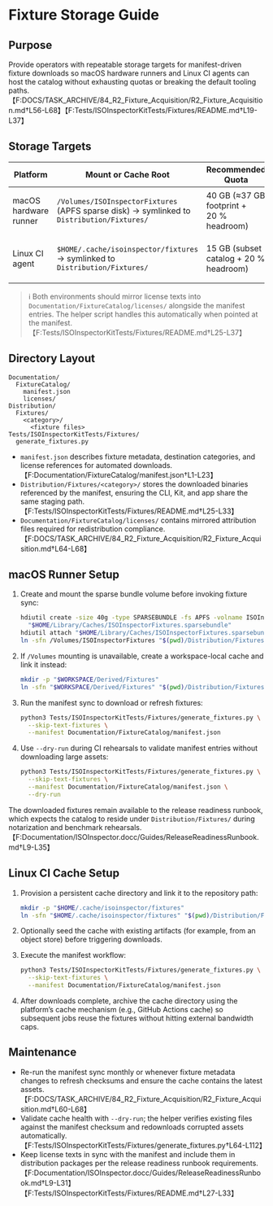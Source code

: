 # Fixture Storage Guide

## Purpose

Provide operators with repeatable storage targets for manifest-driven fixture downloads so macOS hardware runners and Linux CI agents can host the catalog without exhausting quotas or breaking the default tooling paths.【F:DOCS/TASK_ARCHIVE/84_R2_Fixture_Acquisition/R2_Fixture_Acquisition.md†L56-L68】【F:Tests/ISOInspectorKitTests/Fixtures/README.md†L19-L37】

## Storage Targets

| Platform | Mount or Cache Root | Recommended Quota | Notes |
| --- | --- | --- | --- |
| macOS hardware runner | `/Volumes/ISOInspectorFixtures` (APFS sparse disk) → symlinked to `Distribution/Fixtures/` | 40 GB (≈37 GB footprint + 20 % headroom) | Mount a writable sparse bundle before the download step. Fallback to `$WORKSPACE/Derived/Fixtures` if `/Volumes` is restricted.【F:DOCS/TASK_ARCHIVE/84_R2_Fixture_Acquisition/R2_Fixture_Acquisition.md†L64-L68】 |
| Linux CI agent | `$HOME/.cache/isoinspector/fixtures` → symlinked to `Distribution/Fixtures/` | 15 GB (subset catalog + 20 % headroom) | Persist the cache between workflow runs (for example, GitHub Actions cache or dedicated volume) to avoid re-downloading large media.【F:DOCS/TASK_ARCHIVE/84_R2_Fixture_Acquisition/R2_Fixture_Acquisition.md†L64-L68】 |

> ℹ️ Both environments should mirror license texts into `Documentation/FixtureCatalog/licenses/` alongside the manifest entries. The helper script handles this automatically when pointed at the manifest.【F:Tests/ISOInspectorKitTests/Fixtures/README.md†L25-L37】

## Directory Layout

```text
Documentation/
  FixtureCatalog/
    manifest.json
    licenses/
Distribution/
  Fixtures/
    <category>/
      <fixture files>
Tests/ISOInspectorKitTests/Fixtures/
  generate_fixtures.py
```

- `manifest.json` describes fixture metadata, destination categories, and license references for automated downloads.【F:Documentation/FixtureCatalog/manifest.json†L1-L23】
- `Distribution/Fixtures/<category>/` stores the downloaded binaries referenced by the manifest, ensuring the CLI, Kit, and app share the same staging path.【F:Tests/ISOInspectorKitTests/Fixtures/README.md†L25-L33】
- `Documentation/FixtureCatalog/licenses/` contains mirrored attribution files required for redistribution compliance.【F:DOCS/TASK_ARCHIVE/84_R2_Fixture_Acquisition/R2_Fixture_Acquisition.md†L64-L68】

## macOS Runner Setup

1. Create and mount the sparse bundle volume before invoking fixture sync:

    ```bash
    hdiutil create -size 40g -type SPARSEBUNDLE -fs APFS -volname ISOInspectorFixtures \
      "$HOME/Library/Caches/ISOInspectorFixtures.sparsebundle"
    hdiutil attach "$HOME/Library/Caches/ISOInspectorFixtures.sparsebundle"
    ln -sfn /Volumes/ISOInspectorFixtures "$(pwd)/Distribution/Fixtures"
    ```

1. If `/Volumes` mounting is unavailable, create a workspace-local cache and link it instead:

    ```bash
    mkdir -p "$WORKSPACE/Derived/Fixtures"
    ln -sfn "$WORKSPACE/Derived/Fixtures" "$(pwd)/Distribution/Fixtures"
    ```

1. Run the manifest sync to download or refresh fixtures:

    ```bash
    python3 Tests/ISOInspectorKitTests/Fixtures/generate_fixtures.py \
      --skip-text-fixtures \
      --manifest Documentation/FixtureCatalog/manifest.json
    ```

1. Use `--dry-run` during CI rehearsals to validate manifest entries without downloading large assets:

    ```bash
    python3 Tests/ISOInspectorKitTests/Fixtures/generate_fixtures.py \
      --skip-text-fixtures \
      --manifest Documentation/FixtureCatalog/manifest.json \
      --dry-run
    ```

The downloaded fixtures remain available to the release readiness runbook, which expects the catalog to reside under `Distribution/Fixtures/` during notarization and benchmark rehearsals.【F:Documentation/ISOInspector.docc/Guides/ReleaseReadinessRunbook.md†L9-L35】

## Linux CI Cache Setup

1. Provision a persistent cache directory and link it to the repository path:

    ```bash
    mkdir -p "$HOME/.cache/isoinspector/fixtures"
    ln -sfn "$HOME/.cache/isoinspector/fixtures" "$(pwd)/Distribution/Fixtures"
    ```

1. Optionally seed the cache with existing artifacts (for example, from an object store) before triggering downloads.

1. Execute the manifest workflow:

    ```bash
    python3 Tests/ISOInspectorKitTests/Fixtures/generate_fixtures.py \
      --skip-text-fixtures \
      --manifest Documentation/FixtureCatalog/manifest.json
    ```

1. After downloads complete, archive the cache directory using the platform’s cache mechanism (e.g., GitHub Actions cache) so subsequent jobs reuse the fixtures without hitting external bandwidth caps.

## Maintenance

- Re-run the manifest sync monthly or whenever fixture metadata changes to refresh checksums and ensure the cache contains the latest assets.【F:DOCS/TASK_ARCHIVE/84_R2_Fixture_Acquisition/R2_Fixture_Acquisition.md†L60-L68】
- Validate cache health with `--dry-run`; the helper verifies existing files against the manifest checksum and redownloads corrupted assets automatically.【F:Tests/ISOInspectorKitTests/Fixtures/generate_fixtures.py†L64-L112】
- Keep license texts in sync with the manifest and include them in distribution packages per the release readiness runbook requirements.【F:Documentation/ISOInspector.docc/Guides/ReleaseReadinessRunbook.md†L9-L31】【F:Tests/ISOInspectorKitTests/Fixtures/README.md†L27-L33】

